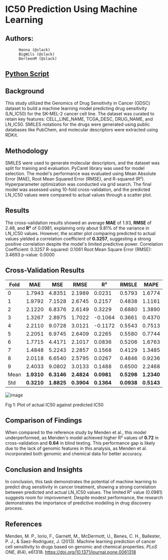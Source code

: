 # IC50 Prediction Using Machine Learning
## Authors:
          Hanna (@slack)
          BigWils (@slack)
          DerleenM (@slack)
## [Python Script](https://github.com/Hana-Nadir/Hackbio_internship_stage4/blob/main/Phase%20One%20Script/IC50%20prediction%20model_2.ipynb)          
## **Background**  
This study utilized the Genomics of Drug Sensitivity in Cancer (GDSC)
dataset to build a machine learning model predicting drug sensitivity
(LN_IC50) for the SK-MEL-2 cancer cell line. The dataset was curated to
retain key features: CELL_LINE_NAME, TCGA_DESC, DRUG_NAME, and LN_IC50.
SMILES notations for the drugs were generated using public databases
like PubChem, and molecular descriptors were extracted using RDKit.

## **Methodology**  
SMILES were used to generate molecular descriptors, and the dataset was
split for training and evaluation. PyCaret library was used for model
selection. The model\'s performance was evaluated using Mean Absolute
Error (MAE), Root Mean Squared Error (RMSE), and R-squared (R²).
Hyperparameter optimization was conducted via grid search. The final
model was assessed using 10-fold cross-validation, and the predicted
LN_IC50 values were compared to actual values through a scatter plot.

## **Results**  
The cross-validation results showed an average **MAE** of 1.93, **RMSE**
of 2.48, and **R²** of 0.0981, explaining only about 9.81% of the
variance in LN_IC50 values. However, the scatter plot comparing
predicted to actual values yielded a correlation coefficient of
**0.3257**, suggesting a strong positive correlation despite the model\'s
limited predictive power.
Correlation Coefficient: 0.3257
R-squared: 0.1061
Root Mean Square Error (RMSE): 3.4693
p-value: 0.0000
## **Cross-Validation Results**

| Fold | MAE        | MSE        | RMSE       | R²         | RMSLE      | MAPE       |
|------|------------|------------|------------|------------|------------|------------|
| 0    | 1.7943     | 4.8351     | 2.1989     | 0.0231     | 0.5793     | 1.6774     |
| 1    | 1.9792     | 7.1528     | 2.6745     | 0.2157     | 0.4838     | 1.1161     |
| 2    | 2.1220     | 6.8376     | 2.6149     | 0.3229     | 0.6880     | 1.3890     |
| 3    | 1.3267     | 2.8975     | 1.7022     | -0.1064    | 0.3661     | 0.4370     |
| 4    | 2.2110     | 9.0728     | 3.0121     | -0.1172    | 0.5543     | 0.7513     |
| 5    | 2.2051     | 6.9745     | 2.6409     | 0.2265     | 0.5580     | 0.7744     |
| 6    | 1.7715     | 4.4171     | 2.1017     | 0.0836     | 0.5206     | 1.6763     |
| 7    | 1.4848     | 5.2243     | 2.2857     | 0.1568     | 0.4129     | 1.3485     |
| 8    | 2.0118     | 6.6540     | 2.5795     | 0.0267     | 0.4846     | 0.9236     |
| 9    | 2.4033     | 9.0802     | 3.0133     | 0.1488     | 0.6500     | 2.2468     |
| Mean | **1.9310** | **6.3146** | **2.4824** | **0.0981** | **0.5298** | **1.2340** |
| Std  | **0.3210** | **1.8825** | **0.3904** | **0.1364** | **0.0938** | **0.5143** |





![image](https://github.com/user-attachments/assets/92e99b67-b675-4756-8a7f-a9c303d345fc)

Fig 1: Plot of actual IC50 against predicted IC50



## **Comparison of Findings**  
When compared to the reference study by Menden et al., this model
underperformed, as Menden\'s model achieved higher R² values of **0.72**
in cross-validation and **0.64** in blind testing. This performance gap
is likely due to the lack of genomic features in this analysis, as
Menden et al. incorporated both genomic and chemical data for better
accuracy.

## **Conclusion and Insights**  
In conclusion, this task demonstrates the potential of machine learning
to predict drug sensitivity in cancer treatment, showing a strong
correlation between predicted and actual LN_IC50 values. The limited R²
value (0.0981) suggests room for improvement. Despite modest
performance, the research demonstrates the importance of predictive
modeling in drug discovery process.

## **References**  
Menden, M. P., Iorio, F., Garnett, M., McDermott, U., Benes, C. H.,
Ballester, P. J., & Saez-Rodriguez, J. (2013). Machine learning
prediction of cancer cell sensitivity to drugs based on genomic and
chemical properties. *PLoS ONE, 8*(4), e61318.
<https://doi.org/10.1371/journal.pone.0061318>
